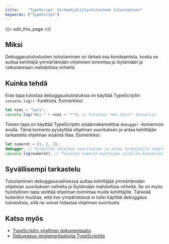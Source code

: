 ```yaml
---
title:    "TypeScript: Virheenjäljitystulosteen tulostaminen"
keywords: ["TypeScript"]
---
```


{{< edit_this_page >}}

## Miksi

Debuggaustulostusten tulostaminen on tärkeä osa koodaamista, koska se auttaa kehittäjiä ymmärtämään ohjelmien toimintaa ja löytämään ja ratkaisemaan mahdollisia virheitä.

## Kuinka tehdä

Eräs tapa tulostaa debuggaustulostuksia on käyttää TypeScriptin ```console.log()``` -funktiota. Esimerkiksi:

```TypeScript
let nimi = "Sara";
console.log("Hei " + nimi + "!"); // Tulostaa "Hei Sara!" konsoliin
```

Toinen tapa on käyttää TypeScriptin sisäänrakennettua ```debugger``` -komennon avulla. Tämä komento pysäyttää ohjelman suorituksen ja antaa kehittäjän tarkastella ohjelman sisäistä tilaa. Esimerkiksi:

```TypeScript
let numerot = [1, 2, 3];
debugger; // Pysäyttää ohjelman suorituksen ja antaa tarkastella numerot-muuttujan sisältöä
console.log(numerot); // Tulostaa numerot-muuttujan sisällön konsoliin
```

## Syvällisempi tarkastelu

Tulostaminen debuggausvaiheessa auttaa kehittäjää ymmärtämään ohjelman suorituksen vaiheita ja löytämään mahdollisia virheitä. Se on myös hyödyllinen tapa selittää ohjelman toimintaa muille kehittäjille. Tärkeää kuitenkin muistaa, että live-ympäristössä ei tulisi käyttää debuggaus tulostuksia, sillä ne voivat hidastaa ohjelman suoritusta.

## Katso myös

- [TypeScriptin virallinen dokumentaatio](https://www.typescriptlang.org/docs/home.html)
- [Debuggaus-implementaatioita TypeScriptille](https://github.com/Microsoft/TypeScript/wiki/Debugging-TypeScript)